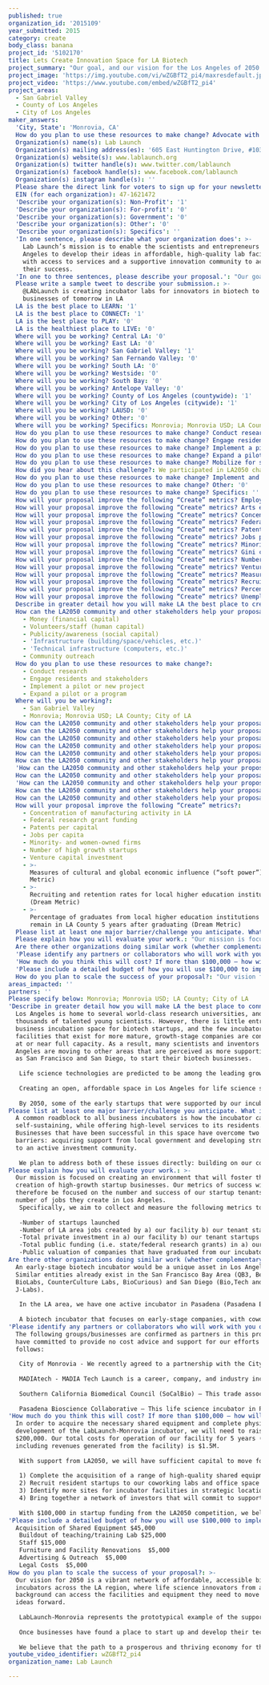 ```yaml
---
published: true
organization_id: '2015109'
year_submitted: 2015
category: create
body_class: banana
project_id: '5102170'
title: Lets Create Innovation Space for LA Biotech
project_summary: "Our goal, and our vision for the Los Angeles of 2050 is a vibrant network of affordable, accessible biotech incubators across the LA metro region, where life science innovators from any background can access the facilities and equipment they need to move their ideas forward. \r\n\r\nAt LabLaunch-Monrovia, we will provide high-quality laboratory space, state-of-the-art shared equipment, and a supportive innovation community, giving biotech startups a place to take root in Los Angeles."
project_image: 'https://img.youtube.com/vi/wZGBfT2_pi4/maxresdefault.jpg'
project_video: 'https://www.youtube.com/embed/wZGBfT2_pi4'
project_areas:
  - San Gabriel Valley
  - County of Los Angeles
  - City of Los Angeles
maker_answers:
  'City, State': 'Monrovia, CA'
  How do you plan to use these resources to make change? Advocate with policymakers and leaders: '0'
  Organization(s) name(s): Lab Launch
  Organization(s) mailing address(es): '605 East Huntington Drive, #103, Monrovia, CA 91016'
  Organization(s) website(s): www.lablaunch.org
  Organization(s) twitter handle(s): www.twitter.com/lablaunch
  Organization(s) facebook handle(s): www.facebook.com/lablaunch
  Organization(s) instagram handle(s): ''
  Please share the direct link for voters to sign up for your newsletter(s): 'http://lablaunch.org/contact-us/'
  EIN (for each organization): 47-1621472
  'Describe your organization(s): Non-Profit': '1'
  'Describe your organization(s): For-profit': '0'
  'Describe your organization(s): Government': '0'
  'Describe your organization(s): Other': '0'
  'Describe your organization(s): Specifics': ''
  'In one sentence, please describe what your organization does': >-
    Lab Launch’s mission is to enable the scientists and entrepreneurs of Los
    Angeles to develop their ideas in affordable, high-quality lab facilities,
    with access to services and a supportive innovation community to accelerate
    their success.
  'In one to three sentences, please describe your proposal.': "Our goal, and our vision for the Los Angeles of 2050 is a vibrant network of affordable, accessible biotech incubators across the LA metro region, where life science innovators from any background can access the facilities and equipment they need to move their ideas forward. \r\n\r\nAt LabLaunch-Monrovia, we will provide high-quality laboratory space, state-of-the-art shared equipment, and a supportive innovation community, giving biotech startups a place to take root in Los Angeles."
  Please write a sample tweet to describe your submission.: >-
    @LAbLaunch is creating incubator labs for innovators in biotech to build the
    businesses of tomorrow in LA
  LA is the best place to LEARN: '1'
  LA is the best place to CONNECT: '1'
  LA is the best place to PLAY: '0'
  LA is the healthiest place to LIVE: '0'
  Where will you be working? Central LA: '0'
  Where will you be working? East LA: '0'
  Where will you be working? San Gabriel Valley: '1'
  Where will you be working? San Fernando Valley: '0'
  Where will you be working? South LA: '0'
  Where will you be working? Westside: '0'
  Where will you be working? South Bay: '0'
  Where will you be working? Antelope Valley: '0'
  Where will you be working? County of Los Angeles (countywide): '1'
  Where will you be working? City of Los Angeles (citywide): '1'
  Where will you be working? LAUSD: '0'
  Where will you be working? Other: '0'
  Where will you be working? Specifics: Monrovia; Monrovia USD; LA County; City of LA
  How do you plan to use these resources to make change? Conduct research: '1'
  How do you plan to use these resources to make change? Engage residents and stakeholders: '1'
  How do you plan to use these resources to make change? Implement a pilot or new project: '1'
  How do you plan to use these resources to make change? Expand a pilot or a program: '1'
  How do you plan to use these resources to make change? Mobilize for systems change: '0'
  How did you hear about this challenge?: We participated in LA2050 challenge in 2014
  How do you plan to use these resources to make change? Implement and track policy: '0'
  How do you plan to use these resources to make change? Other: '0'
  How do you plan to use these resources to make change? Specifics: ''
  How will your proposal improve the following “Create” metrics? Employment in the creative industries: '0'
  How will your proposal improve the following “Create” metrics? Arts establishments per capita: '0'
  How will your proposal improve the following “Create” metrics? Concentration of manufacturing activity in LA: '1'
  How will your proposal improve the following “Create” metrics? Federal research grant funding: '1'
  How will your proposal improve the following “Create” metrics? Patents per capital: '1'
  How will your proposal improve the following “Create” metrics? Jobs per capita: '1'
  How will your proposal improve the following “Create” metrics? Minority- and women-owned firms: '1'
  How will your proposal improve the following “Create” metrics? Gini coefficient: '0'
  How will your proposal improve the following “Create” metrics? Number of high growth startups: '1'
  How will your proposal improve the following “Create” metrics? Venture capital investment: '1'
  How will your proposal improve the following “Create” metrics? Measures of cultural and global economic influence (“soft power”) (Dream Metric): '1'
  How will your proposal improve the following “Create” metrics? Recruiting and retention rates for local higher education institutions (Dream Metric): '1'
  How will your proposal improve the following “Create” metrics? Percentage of graduates from local higher education institutions that remain in LA County 5 years after graduating (Dream Metric): '1'
  How will your proposal improve the following “Create” metrics? Unemployment rates (and opportunities) for the formerly incarcerated (Dream Metric): '0'
  Describe in greater detail how you will make LA the best place to create.: "Los Angeles is home to several world-class research universities, and thousands of talented young scientists. However, there is little entry-level business incubation space for biotech startups, and the few incubator facilities that exist for more mature, growth-stage companies are consistently at or near full capacity. As a result, many scientists and inventors from Los Angeles are moving to other areas that are perceived as more supportive, such as San Francisco and San Diego, to start their biotech businesses.\r\n\r\nLife science technologies are predicted to be among the leading growth industries of the 21st Century. Innovations in healthcare are leading the way to future generations of drugs and healthcare products that will treat illnesses earlier and more effectively, prolonging and increasing the quality of human health. New advances in bioenergy and biosynthesis promise to allow our society to reduce its dependence on fossil fuels by producing energy, pharmaceuticals, and other products without relying on chemical feedstocks. Biotechnology represents the best technological hope we have to effectively feed the 7 billion-plus people on Earth, and the larger generations to come. Los Angeles is also home to leaders in the new commercial space age – if they are to be successful in creating long-term human occupation of outer space, they will need many new life science technologies to be developed to keep humans fed, healthy, and safe for long periods away from the Earth.\r\n\r\nCreating an open, affordable space in Los Angeles for life science startups, along with business support and access to investors and advisors, is essential to reverse the current trend of young companies moving to San Francisco or San Diego to found their businesses. Our facility at LabLaunch-Monrovia will allow research discoveries from Los Angeles’ universities to stay in LA, grow into successful businesses, employ staff from the LA area, and lay down a strong foundation for the economy of the 21st Century. \r\n\r\nBy 2050, some of the early startups that were supported by our incubator will have grown into large, successful businesses, employing thousands of people across Los Angeles. The founders of these successful companies will become the next generation of investors, as they use the profits from their success to invest capital into new innovations. Through this new community, we will be able to anchor a self-perpetuating cycle of success and innovation in biotechnology for LA."
  How can the LA2050 community and other stakeholders help your proposal succeed?:
    - Money (financial capital)
    - Volunteers/staff (human capital)
    - Publicity/awareness (social capital)
    - 'Infrastructure (building/space/vehicles, etc.)'
    - 'Technical infrastructure (computers, etc.)'
    - Community outreach
  How do you plan to use these resources to make change?:
    - Conduct research
    - Engage residents and stakeholders
    - Implement a pilot or new project
    - Expand a pilot or a program
  Where will you be working?:
    - San Gabriel Valley
    - Monrovia; Monrovia USD; LA County; City of LA
  How can the LA2050 community and other stakeholders help your proposal succeed? Specifics: ''
  How can the LA2050 community and other stakeholders help your proposal succeed? Other: '0'
  How can the LA2050 community and other stakeholders help your proposal succeed? Quality improvement research: '0'
  How can the LA2050 community and other stakeholders help your proposal succeed? Money (financial capital): '1'
  How can the LA2050 community and other stakeholders help your proposal succeed? Volunteers/staff (human capital): '1'
  How can the LA2050 community and other stakeholders help your proposal succeed? Publicity/awareness (social capital): '1'
  'How can the LA2050 community and other stakeholders help your proposal succeed? Infrastructure (building/space/vehicles, etc.)': '1'
  How can the LA2050 community and other stakeholders help your proposal succeed? Education/training: '0'
  'How can the LA2050 community and other stakeholders help your proposal succeed? Technical infrastructure (computers, etc.)': '1'
  How can the LA2050 community and other stakeholders help your proposal succeed? Community outreach: '1'
  How can the LA2050 community and other stakeholders help your proposal succeed? Network/relationship support: '0'
  How will your proposal improve the following “Create” metrics?:
    - Concentration of manufacturing activity in LA
    - Federal research grant funding
    - Patents per capital
    - Jobs per capita
    - Minority- and women-owned firms
    - Number of high growth startups
    - Venture capital investment
    - >-
      Measures of cultural and global economic influence (“soft power”) (Dream
      Metric)
    - >-
      Recruiting and retention rates for local higher education institutions
      (Dream Metric)
    - >-
      Percentage of graduates from local higher education institutions that
      remain in LA County 5 years after graduating (Dream Metric)
  Please list at least one major barrier/challenge you anticipate. What is your strategy for overcoming these obstacles?: "A common roadblock to all business incubators is how the incubator can be self-sustaining, while offering high-level services to its residents. Businesses that have been successful in this space have overcome two key barriers: acquiring support from local government and developing strong links to an active investment community. \r\n\r\nWe plan to address both of these issues directly: building on our collaboration with the City of Monrovia, we will work with local cities and the County of Los Angeles to identify potential sites for incubator facilities and resolve any issues with zoning and construction that are necessary to this endeavor. We will work to identify areas of mutual interest with cities that prioritize high-tech business development. With our local partners, we will build a community of investors to support startups at LabLaunch-Monrovia. We will also investigate opportunities to partner with venture capital to accelerate the growth of our startup residents."
  Please explain how you will evaluate your work.: "Our mission is focused on creating an environment that will foster the creation of high-growth startup businesses. Our metrics of success will therefore be focused on the number and success of our startup tenants, and the number of jobs they create in Los Angeles.\r\nSpecifically, we aim to collect and measure the following metrics to evaluate our success:\r\n\r\n-Number of startups launched\r\n-Number of LA area jobs created by a) our facility b) our tenant startups\r\n-Total private investment in a) our facility b) our tenant startups\r\n-Total public funding (i.e. state/federal research grants) in a) our facility b) our tenant startups\r\n-Public valuation of companies that have graduated from our incubator\r\n"
  Are there other organizations doing similar work (whether complementary or competitive)? What is unique about your proposed approach?: "An early-stage biotech incubator would be a unique asset in Los Angeles. Similar entities already exist in the San Francisco Bay Area (QB3, Berkeley BioLabs, CounterCulture Labs, BioCurious) and San Diego (Bio,Tech and Beyond, J-Labs).\r\n\r\nIn the LA area, we have one active incubator in Pasadena (Pasadena Bioscience Collaborative) that caters to growth-stage startups (i.e. companies that already have significant funding). Additionally, Pasadena Bioscience Collaborative is near capacity, so they have limited space to serve new startups. We are also working with LA Biohackers, a citizen science group. LA Biohackers maintains a small coworking lab in DTLA, but does not have the facilities necessary to commercialize their innovations. A facility such as we are proposing would be necessary for their members to take the next step in turning a discovery into a product that investors would be willing to help develop.\r\n\r\nA biotech incubator that focuses on early-stage companies, with coworking space and shared equipment, fills a gap that exists between the work of academic and citizen scientists in LA, and the availability of space and funding to commercialize their ideas. "
  'Please identify any partners or collaborators who will work with you on this project. How much of the $100,000 grant award will each partner receive?': "The following groups/businesses are confirmed as partners in this project and have committed to provide no cost advice and support for our efforts as follows:\r\n\r\nCity of Monrovia - We recently agreed to a partnership with the City of Monrovia, whereby LabLaunch-Monrovia will create an internship program to allow advanced high school students the opportunity to experience life in a real biotech business environment and develop practical skills early on in their careers. Additionally, we will be organizing “Monrovia Biotech Day” to promote biotech advancement to the broader community of the San Gabriel Valley and encourage more innovators to turn their ideas into new products and technologies.\r\n\r\nMADIAtech - MADIA Tech Launch is a career, company, and industry incubator, established as a 501(c)(3) non-profit corporation and providing educational services to the region's technical, scientific, and industrial workforce. This region includes Monrovia, Arcadia, Duarte, Irwindale, Azusa, and surrounding areas. They offer educational programs including, but not limited to, entrepreneurship, business finance and operations, and technology development and commercialization.\r\n\r\nSouthern California Biomedical Council (SoCalBio) – This trade association for life sciences in Southern California will provide the startups launched through our incubator with access to investors and professional services. Their regular investor events will provide a venue for our resident companies to pitch their businesses, raise capital, and network with other industry professionals. The development of an incubator with coworking and open meeting space will provide groups such as SoCalBio with a dedicated place to hold meetings and events for the biotech industry and its investors.\r\n\r\nPasadena Bioscience Collaborative – This life science incubator in Pasadena currently supports 18 companies. Their constituency and goals are sufficiently different from ours that the two organizations benefit, rather than compete with one another. The PBC will offer experienced advice about running a life science incubator and access to an existing base of investors and supporters of the life sciences industry from the San Gabriel Valley. Our project will be mutually beneficial by expanding available space for startups, providing a link between the LA Basin and San Gabriel Valley biotech communities, and enhancing the connections between innovators and investors across the LA region."
  'How much do you think this will cost? If more than $100,000 – how will you cover the additional costs?': "In order to acquire the necessary shared equipment and complete physical development of the LabLaunch-Monrovia incubator, we will need to raise $200,000. Our total costs for operation of our facility for 5 years (not including revenues generated from the facility) is $1.5M.\r\n\r\nWith support from LA2050, we will have sufficient capital to move forward on completion of our facilities at LabLaunch-Monrovia. The specific goals for the first year of our program are:\r\n\r\n1) Complete the acquisition of a range of high-quality shared equipment that will support a wide variety of startups in developing their technologies at low cost.\r\n2) Recruit resident startups to our coworking labs and office space and begin assisting companies by organizing workshops and other educational events.\r\n3) Identify more sites for incubator facilities in strategic locations across the Los Angeles area and partner with developers and investors to begin the process of planning renovation and construction.\r\n4) Bring together a network of investors that will commit to supporting the incubator and its resident startups going forward. Work with partners to establish an investment fund or angel group that will be available to provide intimate business growth support and investment (i.e. an accelerator program) to the biotech startups in our incubator.\r\n\r\nWith $100,000 in startup funding from the LA2050 competition, we believe that these aims are very achievable for our project. A key focus for our team will be to build on this award by reaching out to the broader philanthropic community, the general public, and state/federal grant agencies for funding. With a professional staff and the publicity from the LA2050 competition, we believe that we can raise the amount of funding that will be necessary to drive this project to full completion.\r\n"
  'Please include a detailed budget of how you will use $100,000 to implement this project.': "Acquisition of Shared Equipment\t$45,000\r\nBuildout of teaching/training Lab\t$25,000\r\nStaff\t\t\t\t\t$15,000\r\nFurniture and Facility Renovations\t  $5,000\r\nAdvertising & Outreach\t\t  $5,000\r\nLegal Costs\t\t\t\t  $5,000"
  How do you plan to scale the success of your proposal?: "Our vision for 2050 is a vibrant network of affordable, accessible biotech incubators across the LA region, where life science innovators from any background can access the facilities and equipment they need to move their ideas forward. \r\n\r\nLabLaunch-Monrovia represents the prototypical example of the support we plan to build for the biotech innovators of Los Angeles. Following completion of LabLaunch-Monrovia, we plan to create another 4-5 similar facilities, serving areas across LA County to ensure that all life science entrepreneurs have an affordable and accessible place to start their business. In partnership with the cities and County of Los Angeles, as well as our private sector partners, we will identify suitable locations and create facilities tailored to the needs and existing assets of the local areas.\r\n\r\nOnce businesses have found a place to start up and develop their technologies through a Lab Launch incubator, they will soon need both larger facilities to accommodate their continued growth, as well as funding to commercialize and scale their products. With our partners in the public and private sectors, we intend to create a network of innovation spaces that will serve growing biotech companies until they are successful enough to become stand-alone operations. Examples include scalable facilities where growing companies can rent individual research and development suites, as well as facilities to accommodate commercial business acceleration programs that can help move startups to the marketplace more efficiently. Additionally, we will partner with investors and venture capital to create dedicated biotech investment fund opportunities that will provide financial support to promising startups that use our facilities. \r\n\r\nWe believe that the path to a prosperous and thriving economy for the 21st Century is through supporting innovative new businesses that will create the technologies of tomorrow. By enabling these groundbreaking companies to start up, grow and thrive here, they will in turn create thousands of quality jobs across the region, supporting a thriving middle class for the Los Angeles area of 2050."
areas_impacted: ''
partners: ''
Please specify below: Monrovia; Monrovia USD; LA County; City of LA
'Describe in greater detail how you will make LA the best place to connect:': >-
  Los Angeles is home to several world-class research universities, and
  thousands of talented young scientists. However, there is little entry-level
  business incubation space for biotech startups, and the few incubator
  facilities that exist for more mature, growth-stage companies are consistently
  at or near full capacity. As a result, many scientists and inventors from Los
  Angeles are moving to other areas that are perceived as more supportive, such
  as San Francisco and San Diego, to start their biotech businesses.
   
   Life science technologies are predicted to be among the leading growth industries of the 21st Century. Innovations in healthcare are leading the way to future generations of drugs and healthcare products that will treat illnesses earlier and more effectively, prolonging and increasing the quality of human health. New advances in bioenergy and biosynthesis promise to allow our society to reduce its dependence on fossil fuels by producing energy, pharmaceuticals, and other products without relying on chemical feedstocks. Biotechnology represents the best technological hope we have to effectively feed the 7 billion-plus people on Earth, and the larger generations to come. Los Angeles is also home to leaders in the new commercial space age – if they are to be successful in creating long-term human occupation of outer space, they will need many new life science technologies to be developed to keep humans fed, healthy, and safe for long periods away from the Earth.
   
   Creating an open, affordable space in Los Angeles for life science startups, along with business support and access to investors and advisors, is essential to reverse the current trend of young companies moving to San Francisco or San Diego to found their businesses. Our facility at LabLaunch-Monrovia will allow research discoveries from Los Angeles’ universities to stay in LA, grow into successful businesses, employ staff from the LA area, and lay down a strong foundation for the economy of the 21st Century. 
   
   By 2050, some of the early startups that were supported by our incubator will have grown into large, successful businesses, employing thousands of people across Los Angeles. The founders of these successful companies will become the next generation of investors, as they use the profits from their success to invest capital into new innovations. Through this new community, we will be able to anchor a self-perpetuating cycle of success and innovation in biotechnology for LA.
Please list at least one major barrier/challenge you anticipate. What is your strategy for overcoming these obstacles?: >-
  A common roadblock to all business incubators is how the incubator can be
  self-sustaining, while offering high-level services to its residents.
  Businesses that have been successful in this space have overcome two key
  barriers: acquiring support from local government and developing strong links
  to an active investment community. 
   
   We plan to address both of these issues directly: building on our collaboration with the City of Monrovia, we will work with local cities and the County of Los Angeles to identify potential sites for incubator facilities and resolve any issues with zoning and construction that are necessary to this endeavor. We will work to identify areas of mutual interest with cities that prioritize high-tech business development. With our local partners, we will build a community of investors to support startups at LabLaunch-Monrovia. We will also investigate opportunities to partner with venture capital to accelerate the growth of our startup residents.
Please explain how you will evaluate your work.: >-
  Our mission is focused on creating an environment that will foster the
  creation of high-growth startup businesses. Our metrics of success will
  therefore be focused on the number and success of our startup tenants, and the
  number of jobs they create in Los Angeles.
   Specifically, we aim to collect and measure the following metrics to evaluate our success:
   
   -Number of startups launched
   -Number of LA area jobs created by a) our facility b) our tenant startups
   -Total private investment in a) our facility b) our tenant startups
   -Total public funding (i.e. state/federal research grants) in a) our facility b) our tenant startups
   -Public valuation of companies that have graduated from our incubator
Are there other organizations doing similar work (whether complementary or competitive)? What is unique about your proposed approach?: >-
  An early-stage biotech incubator would be a unique asset in Los Angeles.
  Similar entities already exist in the San Francisco Bay Area (QB3, Berkeley
  BioLabs, CounterCulture Labs, BioCurious) and San Diego (Bio,Tech and Beyond,
  J-Labs).
   
   In the LA area, we have one active incubator in Pasadena (Pasadena Bioscience Collaborative) that caters to growth-stage startups (i.e. companies that already have significant funding). Additionally, Pasadena Bioscience Collaborative is near capacity, so they have limited space to serve new startups. We are also working with LA Biohackers, a citizen science group. LA Biohackers maintains a small coworking lab in DTLA, but does not have the facilities necessary to commercialize their innovations. A facility such as we are proposing would be necessary for their members to take the next step in turning a discovery into a product that investors would be willing to help develop.
   
   A biotech incubator that focuses on early-stage companies, with coworking space and shared equipment, fills a gap that exists between the work of academic and citizen scientists in LA, and the availability of space and funding to commercialize their ideas.
'Please identify any partners or collaborators who will work with you on this project. How much of the $100,000 grant award will each partner receive?': >-
  The following groups/businesses are confirmed as partners in this project and
  have committed to provide no cost advice and support for our efforts as
  follows:
   
   City of Monrovia - We recently agreed to a partnership with the City of Monrovia, whereby LabLaunch-Monrovia will create an internship program to allow advanced high school students the opportunity to experience life in a real biotech business environment and develop practical skills early on in their careers. Additionally, we will be organizing “Monrovia Biotech Day” to promote biotech advancement to the broader community of the San Gabriel Valley and encourage more innovators to turn their ideas into new products and technologies.
   
   MADIAtech - MADIA Tech Launch is a career, company, and industry incubator, established as a 501(c)(3) non-profit corporation and providing educational services to the region's technical, scientific, and industrial workforce. This region includes Monrovia, Arcadia, Duarte, Irwindale, Azusa, and surrounding areas. They offer educational programs including, but not limited to, entrepreneurship, business finance and operations, and technology development and commercialization.
   
   Southern California Biomedical Council (SoCalBio) – This trade association for life sciences in Southern California will provide the startups launched through our incubator with access to investors and professional services. Their regular investor events will provide a venue for our resident companies to pitch their businesses, raise capital, and network with other industry professionals. The development of an incubator with coworking and open meeting space will provide groups such as SoCalBio with a dedicated place to hold meetings and events for the biotech industry and its investors.
   
   Pasadena Bioscience Collaborative – This life science incubator in Pasadena currently supports 18 companies. Their constituency and goals are sufficiently different from ours that the two organizations benefit, rather than compete with one another. The PBC will offer experienced advice about running a life science incubator and access to an existing base of investors and supporters of the life sciences industry from the San Gabriel Valley. Our project will be mutually beneficial by expanding available space for startups, providing a link between the LA Basin and San Gabriel Valley biotech communities, and enhancing the connections between innovators and investors across the LA region.
'How much do you think this will cost? If more than $100,000 – how will you cover the additional costs?': >-
  In order to acquire the necessary shared equipment and complete physical
  development of the LabLaunch-Monrovia incubator, we will need to raise
  $200,000. Our total costs for operation of our facility for 5 years (not
  including revenues generated from the facility) is $1.5M.
   
   With support from LA2050, we will have sufficient capital to move forward on completion of our facilities at LabLaunch-Monrovia. The specific goals for the first year of our program are:
   
   1) Complete the acquisition of a range of high-quality shared equipment that will support a wide variety of startups in developing their technologies at low cost.
   2) Recruit resident startups to our coworking labs and office space and begin assisting companies by organizing workshops and other educational events.
   3) Identify more sites for incubator facilities in strategic locations across the Los Angeles area and partner with developers and investors to begin the process of planning renovation and construction.
   4) Bring together a network of investors that will commit to supporting the incubator and its resident startups going forward. Work with partners to establish an investment fund or angel group that will be available to provide intimate business growth support and investment (i.e. an accelerator program) to the biotech startups in our incubator.
   
   With $100,000 in startup funding from the LA2050 competition, we believe that these aims are very achievable for our project. A key focus for our team will be to build on this award by reaching out to the broader philanthropic community, the general public, and state/federal grant agencies for funding. With a professional staff and the publicity from the LA2050 competition, we believe that we can raise the amount of funding that will be necessary to drive this project to full completion.
'Please include a detailed budget of how you will use $100,000 to implement this project.': |-
  Acquisition of Shared Equipment $45,000
   Buildout of teaching/training Lab $25,000
   Staff $15,000
   Furniture and Facility Renovations  $5,000
   Advertising & Outreach  $5,000
   Legal Costs  $5,000
How do you plan to scale the success of your proposal?: >-
  Our vision for 2050 is a vibrant network of affordable, accessible biotech
  incubators across the LA region, where life science innovators from any
  background can access the facilities and equipment they need to move their
  ideas forward. 
   
   LabLaunch-Monrovia represents the prototypical example of the support we plan to build for the biotech innovators of Los Angeles. Following completion of LabLaunch-Monrovia, we plan to create another 4-5 similar facilities, serving areas across LA County to ensure that all life science entrepreneurs have an affordable and accessible place to start their business. In partnership with the cities and County of Los Angeles, as well as our private sector partners, we will identify suitable locations and create facilities tailored to the needs and existing assets of the local areas.
   
   Once businesses have found a place to start up and develop their technologies through a Lab Launch incubator, they will soon need both larger facilities to accommodate their continued growth, as well as funding to commercialize and scale their products. With our partners in the public and private sectors, we intend to create a network of innovation spaces that will serve growing biotech companies until they are successful enough to become stand-alone operations. Examples include scalable facilities where growing companies can rent individual research and development suites, as well as facilities to accommodate commercial business acceleration programs that can help move startups to the marketplace more efficiently. Additionally, we will partner with investors and venture capital to create dedicated biotech investment fund opportunities that will provide financial support to promising startups that use our facilities. 
   
   We believe that the path to a prosperous and thriving economy for the 21st Century is through supporting innovative new businesses that will create the technologies of tomorrow. By enabling these groundbreaking companies to start up, grow and thrive here, they will in turn create thousands of quality jobs across the region, supporting a thriving middle class for the Los Angeles area of 2050.
youtube_video_identifier: wZGBfT2_pi4
organization_name: Lab Launch

---
```

